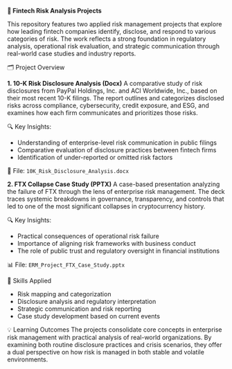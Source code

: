 **📘 Fintech Risk Analysis Projects**

This repository features two applied risk management projects that explore how leading fintech companies identify, disclose, and respond to various categories of risk. The work reflects a strong foundation in regulatory analysis, operational risk evaluation, and strategic communication through real-world case studies and industry reports.

🗂️ Project Overview


**1. 10-K Risk Disclosure Analysis (Docx)**
A comparative study of risk disclosures from PayPal Holdings, Inc. and ACI Worldwide, Inc., based on their most recent 10-K filings. The report outlines and categorizes disclosed risks across compliance, cybersecurity, credit exposure, and ESG, and examines how each firm communicates and prioritizes those risks.

🔍 Key Insights:
- Understanding of enterprise-level risk communication in public filings
- Comparative evaluation of disclosure practices between fintech firms
- Identification of under-reported or omitted risk factors

📄 File: `10K_Risk_Disclosure_Analysis.docx`


**2. FTX Collapse Case Study (PPTX)**
A case-based presentation analyzing the failure of FTX through the lens of enterprise risk management. The deck traces systemic breakdowns in governance, transparency, and controls that led to one of the most significant collapses in cryptocurrency history.

🔍 Key Insights:
- Practical consequences of operational risk failure
- Importance of aligning risk frameworks with business conduct
- The role of public trust and regulatory oversight in financial institutions

📊 File: `ERM_Project_FTX_Case_Study.pptx`

🧠 Skills Applied
- Risk mapping and categorization
- Disclosure analysis and regulatory interpretation
- Strategic communication and risk reporting
- Case study development based on current events


💡 Learning Outcomes
The projects consolidate core concepts in enterprise risk management with practical analysis of real-world organizations. By examining both routine disclosure practices and crisis scenarios, they offer a dual perspective on how risk is managed in both stable and volatile environments.
